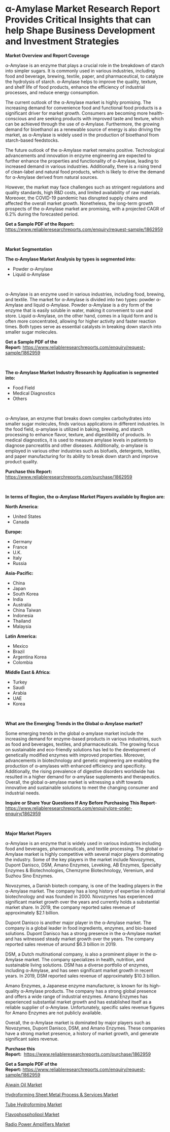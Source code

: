 <p><h1>α-Amylase Market Research Report Provides Critical Insights that can help Shape Business Development and Investment Strategies</h1></p><p><strong>Market Overview and Report Coverage</strong></p>
<p><p>α-Amylase is an enzyme that plays a crucial role in the breakdown of starch into simpler sugars. It is commonly used in various industries, including food and beverage, brewing, textile, paper, and pharmaceutical, to catalyze the hydrolysis of starch. α-Amylase helps to improve the quality, texture, and shelf life of food products, enhance the efficiency of industrial processes, and reduce energy consumption.</p><p>The current outlook of the α-Amylase market is highly promising. The increasing demand for convenience food and functional food products is a significant driver for market growth. Consumers are becoming more health-conscious and are seeking products with improved taste and texture, which can be achieved through the use of α-Amylase. Furthermore, the growing demand for bioethanol as a renewable source of energy is also driving the market, as α-Amylase is widely used in the production of bioethanol from starch-based feedstocks.</p><p>The future outlook of the α-Amylase market remains positive. Technological advancements and innovation in enzyme engineering are expected to further enhance the properties and functionality of α-Amylase, leading to increased demand in various industries. Additionally, there is a rising trend of clean-label and natural food products, which is likely to drive the demand for α-Amylase derived from natural sources.</p><p>However, the market may face challenges such as stringent regulations and quality standards, high R&D costs, and limited availability of raw materials. Moreover, the COVID-19 pandemic has disrupted supply chains and affected the overall market growth. Nonetheless, the long-term growth prospects of the α-Amylase market are promising, with a projected CAGR of 6.2% during the forecasted period.</p></p>
<p><strong>Get a Sample PDF of the Report:</strong> <a href="https://www.reliableresearchreports.com/enquiry/request-sample/1862959">https://www.reliableresearchreports.com/enquiry/request-sample/1862959</a></p>
<p>&nbsp;</p>
<p><strong>Market Segmentation</strong></p>
<p><strong>The α-Amylase Market Analysis by types is segmented into:</strong></p>
<p><ul><li>Powder α-Amylase</li><li>Liquid α-Amylase</li></ul></p>
<p>&nbsp;</p>
<p><p>α-Amylase is an enzyme used in various industries, including food, brewing, and textile. The market for α-Amylase is divided into two types: powder α-Amylase and liquid α-Amylase. Powder α-Amylase is a dry form of the enzyme that is easily soluble in water, making it convenient to use and store. Liquid α-Amylase, on the other hand, comes in a liquid form and is often more concentrated, allowing for higher activity and faster reaction times. Both types serve as essential catalysts in breaking down starch into smaller sugar molecules.</p></p>
<p><strong>Get a Sample PDF of the Report:</strong>&nbsp;<a href="https://www.reliableresearchreports.com/enquiry/request-sample/1862959">https://www.reliableresearchreports.com/enquiry/request-sample/1862959</a></p>
<p>&nbsp;</p>
<p><strong>The α-Amylase Market Industry Research by Application is segmented into:</strong></p>
<p><ul><li>Food Field</li><li>Medical Diagnostics</li><li>Others</li></ul></p>
<p>&nbsp;</p>
<p><p>α-Amylase, an enzyme that breaks down complex carbohydrates into smaller sugar molecules, finds various applications in different industries. In the food field, α-amylase is utilized in baking, brewing, and starch processing to enhance flavor, texture, and digestibility of products. In medical diagnostics, it is used to measure amylase levels in patients to diagnose pancreatitis and other diseases. Additionally, α-amylase is employed in various other industries such as biofuels, detergents, textiles, and paper manufacturing for its ability to break down starch and improve product quality.</p></p>
<p><strong>Purchase this Report:</strong>&nbsp; <a href="https://www.reliableresearchreports.com/purchase/1862959">https://www.reliableresearchreports.com/purchase/1862959</a></p>
<p>&nbsp;</p>
<p><strong>In terms of Region, the α-Amylase Market Players available by Region are:</strong></p>
<p>
    <p> <strong> North America: </strong>
        <ul>
            <li>United States</li>
            <li>Canada</li>
        </ul>
        </p> 
    <p> <strong> Europe: </strong>
        <ul>
            <li>Germany</li>
            <li>France</li>
            <li>U.K.</li>
            <li>Italy</li>
            <li>Russia</li>
        </ul>
        </p> 
    <p> <strong> Asia-Pacific: </strong>
        <ul>
            <li>China</li>
            <li>Japan</li>
            <li>South Korea</li>
            <li>India</li>
            <li>Australia</li>
            <li>China Taiwan</li>
            <li>Indonesia</li>
            <li>Thailand</li>
            <li>Malaysia</li>
        </ul>
        </p> 
    <p> <strong> Latin America: </strong>
        <ul>
            <li>Mexico</li>
            <li>Brazil</li>
            <li>Argentina Korea</li>
            <li>Colombia</li>
        </ul>
        </p> 
    <p> <strong> Middle East & Africa: </strong>
        <ul>
            <li>Turkey</li>
            <li>Saudi</li>
            <li>Arabia</li>
            <li>UAE</li>
            <li>Korea</li>
        </ul>
    </p>
    </p>
<p>&nbsp;</p>
<p><strong>What are the Emerging Trends in the Global α-Amylase market?</strong></p>
<p><p>Some emerging trends in the global α-amylase market include the increasing demand for enzyme-based products in various industries, such as food and beverages, textiles, and pharmaceuticals. The growing focus on sustainable and eco-friendly solutions has led to the development of genetically modified enzymes with improved properties. Moreover, advancements in biotechnology and genetic engineering are enabling the production of α-amylases with enhanced efficiency and specificity. Additionally, the rising prevalence of digestive disorders worldwide has resulted in a higher demand for α-amylase supplements and therapeutics. Overall, the global α-amylase market is witnessing a shift towards innovative and sustainable solutions to meet the changing consumer and industrial needs.</p></p>
<p><strong>Inquire or Share Your Questions If Any Before Purchasing This Report</strong>- <a href="https://www.reliableresearchreports.com/enquiry/pre-order-enquiry/1862959">https://www.reliableresearchreports.com/enquiry/pre-order-enquiry/1862959</a></p>
<p>&nbsp;</p>
<p><strong>Major Market Players</strong></p>
<p><p>α-Amylase is an enzyme that is widely used in various industries including food and beverages, pharmaceuticals, and textile processing. The global α-Amylase market is highly competitive with several major players dominating the industry. Some of the key players in the market include Novozymes, Dupont Danisco, DSM, Amano Enzymes, Leveking, AB Enzymes, Specialty Enzymes & Biotechnologies, Chemzyme Biotechnology, Verenium, and Suzhou Sino Enzymes.</p><p>Novozymes, a Danish biotech company, is one of the leading players in the α-Amylase market. The company has a long history of expertise in industrial biotechnology and was founded in 2000. Novozymes has experienced significant market growth over the years and currently holds a substantial market share. In 2019, the company reported sales revenue of approximately $2.1 billion.</p><p>Dupont Danisco is another major player in the α-Amylase market. The company is a global leader in food ingredients, enzymes, and bio-based solutions. Dupont Danisco has a strong presence in the α-Amylase market and has witnessed steady market growth over the years. The company reported sales revenue of around $6.3 billion in 2019.</p><p>DSM, a Dutch multinational company, is also a prominent player in the α-Amylase market. The company specializes in health, nutrition, and sustainable living solutions. DSM has a diverse portfolio of enzymes, including α-Amylase, and has seen significant market growth in recent years. In 2019, DSM reported sales revenue of approximately $10.3 billion.</p><p>Amano Enzymes, a Japanese enzyme manufacturer, is known for its high-quality α-Amylase products. The company has a strong global presence and offers a wide range of industrial enzymes. Amano Enzymes has experienced substantial market growth and has established itself as a reliable supplier of α-Amylase. Unfortunately, specific sales revenue figures for Amano Enzymes are not publicly available.</p><p>Overall, the α-Amylase market is dominated by major players such as Novozymes, Dupont Danisco, DSM, and Amano Enzymes. These companies have a strong market presence, a history of market growth, and generate significant sales revenue.</p></p>
<p><strong>Purchase this Report:</strong>&nbsp;&nbsp;<a href="https://www.reliableresearchreports.com/purchase/1862959">https://www.reliableresearchreports.com/purchase/1862959</a></p>
<p></p>
<p><strong>Get a Sample PDF of the Report:</strong>&nbsp;<a href="https://www.reliableresearchreports.com/enquiry/request-sample/1862959">https://www.reliableresearchreports.com/enquiry/request-sample/1862959</a></p>
<p><p><a href="https://www.linkedin.com/pulse/ajwain-oil-market-size-growth-forecast-from-2023-2030-e-researchr-a4dhe/">Ajwain Oil Market</a></p><p><a href="https://github.com/Chiragrp24/Market-Research-Report-List-1/blob/main/hydroforming-sheet-metal-process-services-market.md">Hydroforming Sheet Metal Process & Services Market</a></p><p><a href="https://github.com/Chiragrp23/Market-Research-Report-List-1/blob/main/tube-hydroforming-market.md">Tube Hydroforming Market</a></p><p><a href="https://www.linkedin.com/pulse/flavophospholipol-market-insights-players-forecast-till-2030-e8uee/">Flavophospholipol Market</a></p><p><a href="https://medium.com/@dennisoliver07/radio-power-amplifiers-market-comprehensive-assessment-by-type-application-and-geography-1c7a4ae259ce">Radio Power Amplifiers Market</a></p></p>